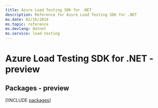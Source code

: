 ```yaml
---
title: Azure Load Testing SDK for .NET
description: Reference for Azure Load Testing SDK for .NET
ms.date: 02/16/2024
ms.topic: reference
ms.devlang: dotnet
ms.service: load-testing
---
```

# Azure Load Testing SDK for .NET - preview
## Packages - preview
[!INCLUDE [packages](load-testing-index.md)]